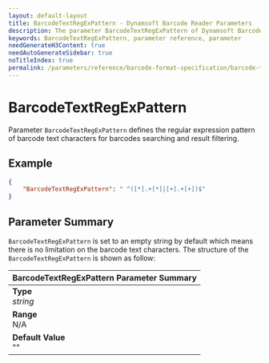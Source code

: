 ```yaml
---
layout: default-layout
title: BarcodeTextRegExPattern - Dynamsoft Barcode Reader Parameters
description: The parameter BarcodeTextRegExPattern of Dynamsoft Barcode Reader defines the regular expression pattern of barcode text characters for barcodes searching and result filtering.
keywords: BarcodeTextRegExPattern, parameter reference, parameter
needGenerateH3Content: true
needAutoGenerateSidebar: true
noTitleIndex: true
permalink: /parameters/reference/barcode-format-specification/barcode-text-regex-pattern.html
---
```


# BarcodeTextRegExPattern

Parameter `BarcodeTextRegExPattern` defines the regular expression pattern of barcode text characters for barcodes searching and result filtering.

## Example

```json
{
    "BarcodeTextRegExPattern": " ^([*].+[*]|[+].+[+])$"
}
```

## Parameter Summary

`BarcodeTextRegExPattern` is set to an empty string by default which means there is no limitation on the barcode text characters. The structure of the `BarcodeTextRegExPattern` is shown as follow:

| BarcodeTextRegExPattern  Parameter Summary |
| :--------------------------------- |
| **Type**<br>*string* |
| **Range**<br>N/A |
| **Default Value**<br>"" |
